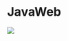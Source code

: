 # JavaWeb
<img src="https://cdn.static-economist.com/sites/default/files/images/2015/09/blogs/economist-explains/code2.png" >
